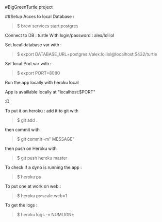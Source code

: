 #BigGreenTurtle project

##Setup
Acces to local Database :

> $ brew services start postgres

Connect to DB : turtle
With login/password : alex/lolilol

Set local database var with :

> $ export DATABASE_URL=postgres://alex:lolilol@localhost:5432/turtle
 
Set local Port var with :

> $ export PORT=8080

Run the app locally with heroku local

App is availlable locally at "localhost:$PORT"

:D

To put it on heroku : add it to git with 
> $ git add .

then commit with
> $ git commit -m" MESSAGE"

then push on Heroku with 
> $ git push heroku master


To check if a dyno is running the app :

> $ heroku ps

To put one at work on web :

> $ heroku ps:scale web=1

To get the logs :

> $ heroku logs -n NUMLIGNE

